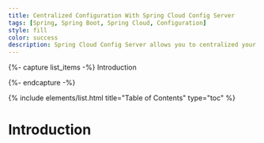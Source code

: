 ```yaml
---
title: Centralized Configuration With Spring Cloud Config Server
tags: [Spring, Spring Boot, Spring Cloud, Configuration]
style: fill
color: success
description: Spring Cloud Config Server allows you to centralized your configuration in your microservices architecture across all evironments. Keep reading to learn how to set up the config server!
---
```


{%- capture list_items -%}
Introduction

{%- endcapture -%}

{% include elements/list.html title="Table of Contents" type="toc" %}

# Introduction
